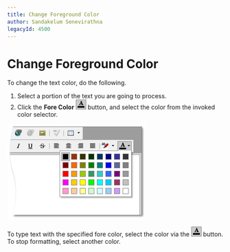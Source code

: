 ```yaml
---
title: Change Foreground Color
author: Sandakelum Senevirathna
legacyId: 4500
---
```

# Change Foreground Color
To change the text color, do the following.
1. Select a portion of the text you are going to process.
2. Click the **Fore Color** ![ASPxHtmlEditor-Buttons-ForeGround](../../../images/img7421.png) button, and select the color from the invoked color selector.

![ASPxHtmlEditor-WorkingWithText-ForeGroundDialog](../../../images/img7424.png)

 To type text with the specified fore color, select the color via the ![ASPxHtmlEditor-Buttons-ForeGround](../../../images/img7421.png) button. To stop formatting, select another color.